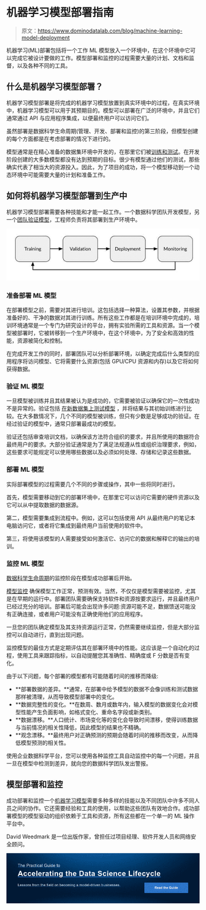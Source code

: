 # 机器学习模型部署指南

> 原文：<https://www.dominodatalab.com/blog/machine-learning-model-deployment>

机器学习(ML)部署包括将一个工作 ML 模型放入一个环境中，在这个环境中它可以完成它被设计要做的工作。模型部署和监控的过程需要大量的计划、文档和监督，以及各种不同的工具。

## 什么是机器学习模型部署？

机器学习模型部署是将完成的机器学习模型放置到真实环境中的过程，在真实环境中，机器学习模型可以用于其预期目的。模型可以部署在广泛的环境中，并且它们通常通过 API 与应用程序集成，以便最终用户可以访问它们。

虽然部署是数据科学生命周期(管理、开发、部署和监控)的第三阶段，但模型创建的每个方面都是在考虑部署的情况下进行的。

模型通常是在精心准备的数据集环境中开发的，在那里它们被[训练和测试](https://www.dominodatalab.com/blog/what-is-machine-learning-model-training)。在开发阶段创建的大多数模型都没有达到预期的目标。很少有模型通过他们的测试，那些确实代表了相当大的资源投入。因此，为了项目的成功，将一个模型移动到一个动态环境中可能需要大量的计划和准备工作。

## 如何将机器学习模型部署到生产中

机器学习模型部署需要各种技能和才能一起工作。一个数据科学团队开发模型，另一个[团队验证模型](https://www.dominodatalab.com/blog/what-is-model-validation)，工程师负责将其部署到生产环境中。

![Diagram of model deployment](img/2c431bbc3f2c6db6ee720f42e3e85ae1.png)

### 准备部署 ML 模型

在部署模型之前，需要对其进行培训。这包括选择一种算法，设置其参数，并根据准备好的、干净的数据对其进行训练。所有这些工作都是在培训环境中完成的，培训环境通常是一个专门为研究设计的平台，拥有实验所需的工具和资源。当一个模型被部署时，它被转移到一个生产环境中，在这个环境中，为了安全和高效的性能，资源被简化和控制。

在完成开发工作的同时，部署团队可以分析部署环境，以确定完成后什么类型的应用程序将访问模型、它将需要什么资源(包括 GPU/CPU 资源和内存)以及它将如何获得数据。

### 验证 ML 模型

一旦模型被训练并且其结果被认为是成功的，它需要被验证以确保它的一次性成功不是异常的。验证包括 [在新数据集上测试模型](https://www.datavedas.com/model-validation-techniques/) ，并将结果与其初始训练进行比较。在大多数情况下，几个不同的模型被训练，但只有少数是足够成功的验证。在经过验证的模型中，通常只部署最成功的模型。

验证还包括审查培训文档，以确保该方法符合组织的要求，并且所使用的数据符合最终用户的要求。大部分验证通常是为了满足法规遵从性或组织治理要求，例如，这些要求可能规定可以使用哪些数据以及必须如何处理、存储和记录这些数据。

### 部署 ML 模型

实际部署模型的过程需要几个不同的步骤或操作，其中一些将同时进行。

首先，模型需要移动到它的部署环境中，在那里它可以访问它需要的硬件资源以及它可以从中提取数据的数据源。

第二，模型需要集成到流程中。例如，这可以包括使用 API 从最终用户的笔记本电脑访问它，或者将它集成到最终用户当前使用的软件中。

第三，将使用该模型的人需要接受如何激活它、访问它的数据和解释它的输出的培训。

### 监控 ML 模型

[数据科学生命周期](https://www.dominodatalab.com/blog/how-enterprise-mlops-works-throughout-the-data-science-lifecycle)的监控阶段在模型成功部署后开始。

[模型监控](https://www.dominodatalab.com/resources/model-monitoring-best-practices/) 确保模型工作正常，预测有效。当然，不仅仅是模型需要被监控，尤其是在早期的运行中。部署团队需要确保支持软件和资源按要求运行，并且最终用户已经过充分的培训。部署后可能会出现许多问题:资源可能不足，数据馈送可能没有正确连接，或者用户可能没有正确使用他们的应用程序。

一旦您的团队确定模型及其支持资源运行正常，仍然需要继续监控，但是大部分监控可以自动进行，直到出现问题。

监控模型的最佳方式是定期评估其在部署环境中的性能。这应该是一个自动化的过程，使用工具来跟踪指标，以自动提醒您其准确性、精确度或 F 分数是否有变化。

由于以下问题，每个部署的模型都有可能随着时间的推移而降级:

*   **部署数据的差异。**通常，在部署中给予模型的数据不会像训练和测试数据那样被清理，从而导致模型部署中的变化。
*   **数据完整性的变化。**在数周、数月或数年内，输入模型的数据变化会对模型性能产生负面影响，如格式变化、重命名字段或新类别。
*   **数据漂移。**人口统计、市场变化等的变化会导致时间漂移，使得训练数据与当前情况的相关性降低，因此模型的结果也不精确。
*   **观念漂移。**最终用户对正确预测的预期会随着时间的推移而改变，从而降低模型预测的相关性。

使用企业数据科学平台，您可以使用各种监控工具自动监控[](https://www.dominodatalab.com/blog/model-monitoring-best-practices-maintaining-data-science-at-scale)中的每一个问题，并且一旦在模型中检测到差异，就向您的数据科学团队发出警报。

## 模型部署和监控

成功部署和监控一个[机器学习模型](https://www.dominodatalab.com/blog/a-guide-to-machine-learning-models)需要多种多样的技能以及不同团队中许多不同人员之间的协作。它还需要经验和工具的使用，以帮助这些团队有效地合作。成功部署模型的模型驱动的组织依赖于工具和资源，所有这些都在一个单一的 ML 操作平台中。

David Weedmark 是一位出版作家，曾担任过项目经理、软件开发人员和网络安全顾问。

[![The Practical Guide to  Accelerating the Data Science Lifecycle  Lessons from the field on becoming a model-driven businesses.   Read the Guide](img/733c37e12c2c7c37295fb3198e3a226a.png)](https://cta-redirect.hubspot.com/cta/redirect/6816846/c77ca351-ae85-425a-9ee3-c264b3bc4a69)
